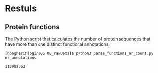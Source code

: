 # Restuls

## Protein functions

The Python script that calculates the number of protein sequences that have
more than one distinct functional annotations.
```
[hbagheri@login006 00_rawData]$ python3 parse_functions_nr_count.py nr_annotations

113902563

```